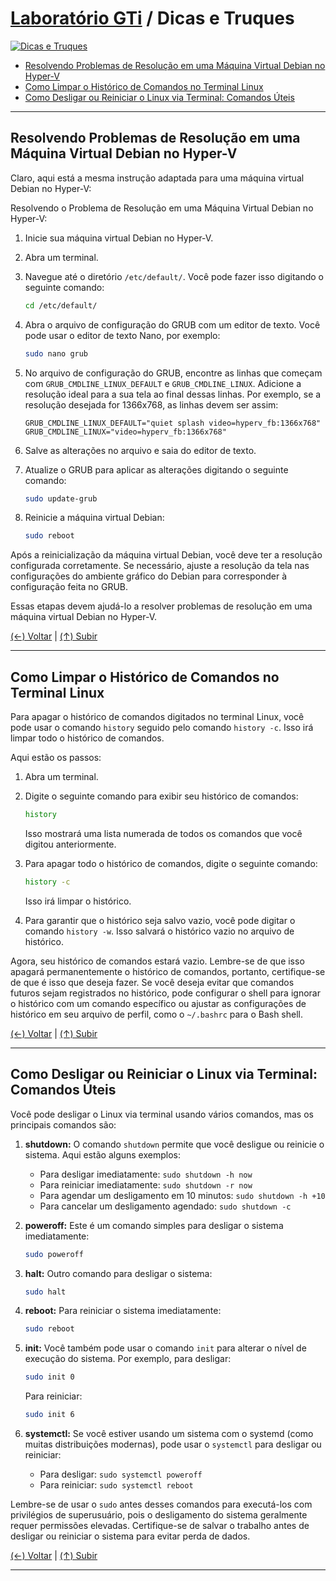 # [Laboratório GTi](https://github.com/systemboys/GTi_Laboratory#laborat%C3%B3rio-gti "Laboratório GTi") / Dicas e Truques

[![Dicas e Truques](https://github.com/systemboys/GTi_Laboratory/blob/main/Debian%20Linux%20e%20derivados/Dicas%20e%20Truques/images/Comandos-basicos-do-Linux-para-iniciantes.jpg?raw=true "Dicas e Truques")](https://github.com/systemboys/GTi_Laboratory/blob/main/Debian%20Linux%20e%20derivados/Dicas%20e%20Truques/images/Comandos-basicos-do-Linux-para-iniciantes.jpg?raw=true "Dicas e Truques")

- [Resolvendo Problemas de Resolução em uma Máquina Virtual Debian no Hyper-V](#resolvendo-problemas-de-resolu%C3%A7%C3%A3o-em-uma-m%C3%A1quina-virtual-debian-no-hyper-v "Resolvendo Problemas de Resolução em uma Máquina Virtual Debian no Hyper-V")
- [Como Limpar o Histórico de Comandos no Terminal Linux](#como-limpar-o-hist%C3%B3rico-de-comandos-no-terminal-linux "Como Limpar o Histórico de Comandos no Terminal Linux")
- [Como Desligar ou Reiniciar o Linux via Terminal: Comandos Úteis](#como-desligar-ou-reiniciar-o-linux-via-terminal-comandos-%C3%BAteis "Como Desligar ou Reiniciar o Linux via Terminal: Comandos Úteis")

---

## Resolvendo Problemas de Resolução em uma Máquina Virtual Debian no Hyper-V

Claro, aqui está a mesma instrução adaptada para uma máquina virtual Debian no Hyper-V:

Resolvendo o Problema de Resolução em uma Máquina Virtual Debian no Hyper-V:

1. Inicie sua máquina virtual Debian no Hyper-V.

2. Abra um terminal.

3. Navegue até o diretório `/etc/default/`. Você pode fazer isso digitando o seguinte comando:

   ```bash
   cd /etc/default/
   ```

4. Abra o arquivo de configuração do GRUB com um editor de texto. Você pode usar o editor de texto Nano, por exemplo:

   ```bash
   sudo nano grub
   ```

5. No arquivo de configuração do GRUB, encontre as linhas que começam com `GRUB_CMDLINE_LINUX_DEFAULT` e `GRUB_CMDLINE_LINUX`. Adicione a resolução ideal para a sua tela ao final dessas linhas. Por exemplo, se a resolução desejada for 1366x768, as linhas devem ser assim:

   ```plaintext
   GRUB_CMDLINE_LINUX_DEFAULT="quiet splash video=hyperv_fb:1366x768"
   GRUB_CMDLINE_LINUX="video=hyperv_fb:1366x768"
   ```

6. Salve as alterações no arquivo e saia do editor de texto.

7. Atualize o GRUB para aplicar as alterações digitando o seguinte comando:

   ```bash
   sudo update-grub
   ```

8. Reinicie a máquina virtual Debian:

   ```bash
   sudo reboot
   ```

Após a reinicialização da máquina virtual Debian, você deve ter a resolução configurada corretamente. Se necessário, ajuste a resolução da tela nas configurações do ambiente gráfico do Debian para corresponder à configuração feita no GRUB.

Essas etapas devem ajudá-lo a resolver problemas de resolução em uma máquina virtual Debian no Hyper-V.

[(&larr;) Voltar](https://github.com/systemboys/GTi_Laboratory#laborat%C3%B3rio-gti "Voltar ao Sumário") | 
[(&uarr;) Subir](#laborat%C3%B3rio-gti--dicas-e-truques "Subir para o topo")

---

## Como Limpar o Histórico de Comandos no Terminal Linux

Para apagar o histórico de comandos digitados no terminal Linux, você pode usar o comando `history` seguido pelo comando `history -c`. Isso irá limpar todo o histórico de comandos. 

Aqui estão os passos:

1. Abra um terminal.

2. Digite o seguinte comando para exibir seu histórico de comandos:

   ```bash
   history
   ```

   Isso mostrará uma lista numerada de todos os comandos que você digitou anteriormente.

3. Para apagar todo o histórico de comandos, digite o seguinte comando:

   ```bash
   history -c
   ```

   Isso irá limpar o histórico.

4. Para garantir que o histórico seja salvo vazio, você pode digitar o comando `history -w`. Isso salvará o histórico vazio no arquivo de histórico.

Agora, seu histórico de comandos estará vazio. Lembre-se de que isso apagará permanentemente o histórico de comandos, portanto, certifique-se de que é isso que deseja fazer. Se você deseja evitar que comandos futuros sejam registrados no histórico, pode configurar o shell para ignorar o histórico com um comando específico ou ajustar as configurações de histórico em seu arquivo de perfil, como o `~/.bashrc` para o Bash shell.

[(&larr;) Voltar](https://github.com/systemboys/GTi_Laboratory#laborat%C3%B3rio-gti "Voltar ao Sumário") | 
[(&uarr;) Subir](#laborat%C3%B3rio-gti--dicas-e-truques "Subir para o topo")

---

## Como Desligar ou Reiniciar o Linux via Terminal: Comandos Úteis

Você pode desligar o Linux via terminal usando vários comandos, mas os principais comandos são:

1. **shutdown:** O comando `shutdown` permite que você desligue ou reinicie o sistema. Aqui estão alguns exemplos:

   - Para desligar imediatamente: `sudo shutdown -h now`
   - Para reiniciar imediatamente: `sudo shutdown -r now`
   - Para agendar um desligamento em 10 minutos: `sudo shutdown -h +10`
   - Para cancelar um desligamento agendado: `sudo shutdown -c`

2. **poweroff:** Este é um comando simples para desligar o sistema imediatamente:

   ```bash
   sudo poweroff
   ```

3. **halt:** Outro comando para desligar o sistema:

   ```bash
   sudo halt
   ```

4. **reboot:** Para reiniciar o sistema imediatamente:

   ```bash
   sudo reboot
   ```

5. **init:** Você também pode usar o comando `init` para alterar o nível de execução do sistema. Por exemplo, para desligar:

   ```bash
   sudo init 0
   ```

   Para reiniciar:

   ```bash
   sudo init 6
   ```

6. **systemctl:** Se você estiver usando um sistema com o systemd (como muitas distribuições modernas), pode usar o `systemctl` para desligar ou reiniciar:

   - Para desligar: `sudo systemctl poweroff`
   - Para reiniciar: `sudo systemctl reboot`

Lembre-se de usar o `sudo` antes desses comandos para executá-los com privilégios de superusuário, pois o desligamento do sistema geralmente requer permissões elevadas. Certifique-se de salvar o trabalho antes de desligar ou reiniciar o sistema para evitar perda de dados.

[(&larr;) Voltar](https://github.com/systemboys/GTi_Laboratory#laborat%C3%B3rio-gti "Voltar ao Sumário") | 
[(&uarr;) Subir](#laborat%C3%B3rio-gti--dicas-e-truques "Subir para o topo")

---